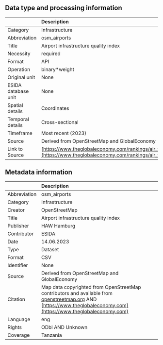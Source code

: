 ## Data type and processing information 

|                     | Description                                                                                                                                        |
|:--------------------|:---------------------------------------------------------------------------------------------------------------------------------------------------|
| Category            | Infrastructure                                                                                                                                     |
| Abbreviation        | osm_airports                                                                                                                                       |
| Title               | Airport infrastructure quality index                                                                                                               |
| Necessity           | required                                                                                                                                           |
| Format              | API                                                                                                                                                |
| Operation           | binary*weight                                                                                                                                      |
| Original unit       | None                                                                                                                                               |
| ESIDA database unit | None                                                                                                                                               |
| Spatial details     | Coordinates                                                                                                                                        |
| Temporal details    | Cross-sectional                                                                                                                                    |
| Timeframe           | Most recent (2023)                                                                                                                                 |
| Source              | Derived from OpenStreetMap and GlobalEconomy                                                                                                       |
| Link to Source      | [https://www.theglobaleconomy.com/rankings/air_transport_infrastructure/](https://www.theglobaleconomy.com/rankings/air_transport_infrastructure/) |

## Metadata information 

|              | Description                                                                                                                                                                             |
|:-------------|:----------------------------------------------------------------------------------------------------------------------------------------------------------------------------------------|
| Abbreviation | osm_airports                                                                                                                                                                            |
| Category     | Infrastructure                                                                                                                                                                          |
| Creator      | OpenStreetMap                                                                                                                                                                           |
| Title        | Airport infrastructure quality index                                                                                                                                                    |
| Publisher    | HAW Hamburg                                                                                                                                                                             |
| Contributor  | ESIDA                                                                                                                                                                                   |
| Date         | 14.06.2023                                                                                                                                                                              |
| Type         | Dataset                                                                                                                                                                                 |
| Format       | CSV                                                                                                                                                                                     |
| Identifier   | None                                                                                                                                                                                    |
| Source       | Derived from OpenStreetMap and GlobalEconomy                                                                                                                                            |
| Citation     | Map data copyrighted from OpenStreetMap contributors and available from [openstreetmap.org](openstreetmap.org) AND [https://www.theglobaleconomy.com](https://www.theglobaleconomy.com) |
| Language     | eng                                                                                                                                                                                     |
| Rights       | ODbl AND Unknown                                                                                                                                                                        |
| Coverage     | Tanzania                                                                                                                                                                                |